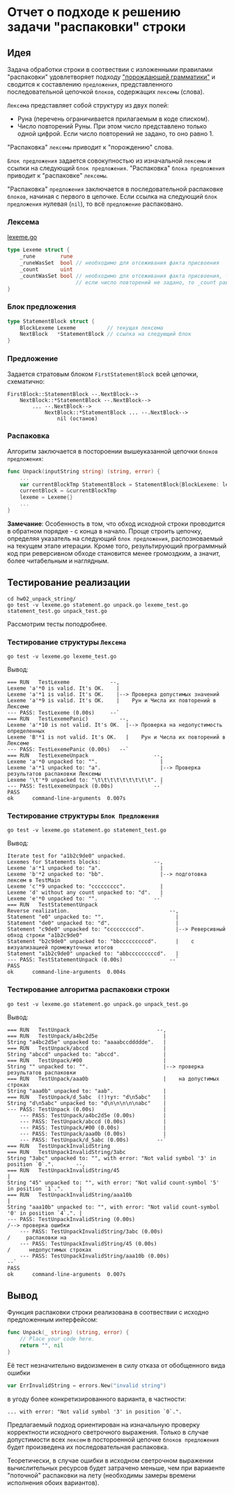 # Отчет о подходе к решению задачи "распаковки" строки

## Идея

Задача обработки строки в соотвествии с изложенными правилами "распаковки" удовлетворяет подходу ["порождающей грамматики"](https://ru.wikipedia.org/wiki/%D0%9F%D0%BE%D1%80%D0%BE%D0%B6%D0%B4%D0%B0%D1%8E%D1%89%D0%B0%D1%8F_%D0%B3%D1%80%D0%B0%D0%BC%D0%BC%D0%B0%D1%82%D0%B8%D0%BA%D0%B0) и сводится к составлению `предложения`, представленного последовательной цепочкой `блоков`, содержащих `лексемы` (слова).

`Лексема` представляет собой структуру из двух полей:

- Руна (перечень ограничивается прилагаемым в коде списком).
- Число повторений Руны. При этом число представлено только одной цифрой. Если число повторений не задано, то оно равно 1.

"Распаковка" `лексемы` приводит к "порождению" слова.

`Блок предложения` задается совокупностью из изначальной `лексемы` и ссылки на следующий `блок предложения`.
"Распаковка" `блока предложения` приводит к "распаковке" `лексемы`.

"Распаковка" `предложения` заключается в последовательной распаковке `блоков`, начиная с первого в цепочке.
Если ссылка на следующий `блок предложения` нулевая (`nil`), то всё `предложение` распаковано.

### Лексема

[lexeme.go](./OTUS-Go-2023-03/hw02_unpack_string/lexeme.go)

```go
type Lexeme struct {
    _rune        rune
    _runeWasSet  bool // необходимо для отсеживания факта присвоения
    _count       uint
    _countWasSet bool // необходимо для отсеживания факта присвоения, так как
                      // если число повторений не задано, то _count равно 1
}
```

### Блок предложения

```go
type StatementBlock struct {
    BlockLexeme Lexeme          // текущая лексема
    NextBlock   *StatementBlock // ссылка на следующий блок
}
```

### Предложение

Задается стратовым блоком `FirstStatementBlock` всей цепочки, схематично:

```text
FirstBlock::StatementBlock --.NextBlock--> 
    NextBlock::*StatementBlock --.NextBlock-->
        ... --.NextBlock-->
            NextBlock::*StatementBlock ... --.NextBlock-->
                nil (останов)
```

### Распаковка

Алгоритм заключается в постороении вышеуказанной цепочки `блоков предложения`:

```go
func Unpack(inputString string) (string, error) {
    ...
    var currentBlockTmp StatementBlock = StatementBlock{BlockLexeme: lexeme, NextBlock: currentBlock}
    currentBlock = &currentBlockTmp
    lexeme = Lexeme{}
    ...
}
```

__Замечание__: Особенность в том, что обход исходной строки проводится в обратном порядке - с конца в начало. Проще строить цепочку, определяя указатель на следующий `блок предложения`, распозноваемый на текущем этапе итерации. Кроме того, результирующий программный код при реверсивном обходе становится менее громоздким, а значит, более читабельным и наглядным.

## Тестирование реализации

```shell
cd hw02_unpack_string/
go test -v lexeme.go statement.go unpack.go lexeme_test.go statement_test.go unpack_test.go 
```

Рассмотрим тесты поподробнее.

### Тестирование структуры `Лексема`

```shell
go test -v lexeme.go lexeme_test.go 
```

Вывод:

```text
=== RUN   TestLexeme             --,
Lexeme 'a'*0 is valid. It's OK.    |
Lexeme 'a'*1 is valid. It's OK.    |--> Проверка допустимых значений
Lexeme 'a'*9 is valid. It's OK.    |    Рун и Числа их повторений в Лексеме
--- PASS: TestLexeme (0.00s)     --`
=== RUN   TestLexemePanic)          --,
Lexeme 'a'*10 is not valid. It's OK.  |--> Проверка на недопустимость определенных 
Lexeme 'B'*1 is not valid. It's OK.   |    Рун и Числа их повторений в Лексеме
--- PASS: TestLexemePanic (0.00s)   --`
=== RUN   TestLexemeUnpack                     --,
Lexeme 'a'*0 unpacked to: "".                    |
Lexeme 'a'*1 unpacked to: "a".                   |--> Проверка результатов распаковки Лексемы
Lexeme '\t'*9 unpacked to: "\t\t\t\t\t\t\t\t\t". |
--- PASS: TestLexemeUnpack (0.00s)             --`
PASS
ok      command-line-arguments  0.007s
```

### Тестирование структуры `Блок Предложения`

```shell
go test -v lexeme.go statement.go statement_test.go
```

Вывод:

```text
Iterate test for "a1b2c9de0" unpacked.
Lexemes for Statements blocks:                 --,
Lexeme 'a'*1 unpacked to: "a".                   |
Lexeme 'b'*2 unpacked to: "bb".                  |--> подготовка лексем в TestMain
Lexeme 'c'*9 unpacked to: "ccccccccc".           |
Lexeme 'd' without any count unpacked to: "d".   |
Lexeme 'e'*0 unpacked to: "".                  --`
=== RUN   TestStatementUnpack
Reverse realization.                                --,
Statement "e0" unpacked to: "".                       |
Statement "de0" unpacked to: "d".                     |
Statement "c9de0" unpacked to: "cccccccccd".          |--> Реверсивный обход строки "a1b2c9de0"
Statement "b2c9de0" unpacked to: "bbcccccccccd".      |    с визуализацией промежуточных итогов
Statement "a1b2c9de0" unpacked to: "abbcccccccccd".   |
--- PASS: TestStatementUnpack (0.00s)               --`
PASS
ok      command-line-arguments  0.004s
```

### Тестирование алгоритма распаковки строки

```shell
go test -v lexeme.go statement.go unpack.go unpack_test.go 
```

Вывод:

```text
=== RUN   TestUnpack                            --,
=== RUN   TestUnpack/a4bc2d5e                     |
String "a4bc2d5e" unpacked to: "aaaabccddddde".   |
=== RUN   TestUnpack/abccd                        |
String "abccd" unpacked to: "abccd".              |
=== RUN   TestUnpack/#00                          |
String "" unpacked to: "".                        |--> проверка результатов распаковки 
=== RUN   TestUnpack/aaa0b                        |    на допустимых строках
String "aaa0b" unpacked to: "aab".                |
=== RUN   TestUnpack/d_5abc  (!)тут: "d\n5abc"    |
String "d\n5abc" unpacked to: "d\n\n\n\n\nabc"    |
--- PASS: TestUnpack (0.00s)                      |
    --- PASS: TestUnpack/a4bc2d5e (0.00s)         |
    --- PASS: TestUnpack/abccd (0.00s)            |
    --- PASS: TestUnpack/#00 (0.00s)              |
    --- PASS: TestUnpack/aaa0b (0.00s)            |
    --- PASS: TestUnpack/d_5abc (0.00s)         --`
=== RUN   TestUnpackInvalidString
=== RUN   TestUnpackInvalidString/3abc
String "3abc" unpacked to: "", with error: "Not valid symbol '3' in position `0`.".       --,
=== RUN   TestUnpackInvalidString/45                                                        |
String "45" unpacked to: "", with error: "Not valid count-symbol '5' in position `1`.".     |
=== RUN   TestUnpackInvalidString/aaa10b                                                    |
String "aaa10b" unpacked to: "", with error: "Not valid count-symbol '0' in position `4`.". |
--- PASS: TestUnpackInvalidString (0.00s)                                                   /--> проверка ошибки  
    --- PASS: TestUnpackInvalidString/3abc (0.00s)                                         /     распаковки на 
    --- PASS: TestUnpackInvalidString/45 (0.00s)                                          /      недопустимых строках
    --- PASS: TestUnpackInvalidString/aaa10b (0.00s)                                   --`
PASS
ok      command-line-arguments  0.007s
```

## Вывод

Функция распаковки строки реализована в соотвествии с исходно предложенным интерфейсом:

```go
func Unpack(_ string) (string, error) {
    // Place your code here.
    return "", nil
}
```

Её тест незначительно видоизменен в силу отказа от обобщенного вида ошибки

```go
var ErrInvalidString = errors.New("invalid string")
```

в угоду более конкретизированного варианта, в частности:

```text
... with error: "Not valid symbol '3' in position `0`.". 
```

Предлагаемый подход ориентирован на изначальную проверку корректности исходного светрочного выражения.
Только в случае допустимости всех `лексем` в постороенной цепочке `блоков предложения` будет произведена их последовательная распаковка.

Теоретически, в случае ошибки в исходном светрочном выражении вычислительных ресурсов будет затрачено меньше, чем при вариаенте "поточной" распаковки на лету (необходимы замеры времени исполнения обоих вариантов).

